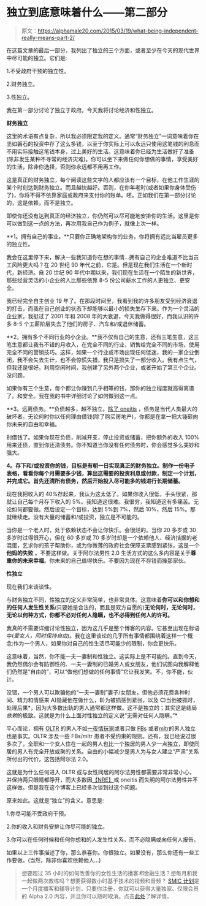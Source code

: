 # 独立到底意味着什么——第二部分

> 原文：<https://alphamale20.com/2015/03/19/what-being-independent-really-means-part-2/>

在这篇文章的最后一部分，我列出了独立的三个方面，或者至少在今天的现代世界中尽可能的独立。它们是:

1.不受政府干预的独立性。

2.财务独立。

3.性独立。

我在第一部分讨论了独立于政府。今天我将讨论经济和性独立。

**财务独立**

这里的术语有点复杂，所以我必须限定我的定义。通常“财务独立”一词意味着你在坚如磐石的投资中存了这么多钱，以至于你实际上可以永远只使用这笔钱的利息而不用实际接触这笔钱本身，过上美好的生活。这意味着你已经为生活做好了准备(除非发生某种不寻常的经济灾难)。你可以坐下来做任何你想做的事情，享受美好的生活，除非你选择，否则你永远都不用再工作。

这是真正的财务独立，每个阅读这些文字的人都应该有一个目标，在他工作生涯的某个时刻达到财务独立。而且越快越好。否则，在你年老时(或者如果你身体受伤了)，你将不得不依靠家庭或政府来支付你的账单。呸。正如我们在第一部分讨论的，这是依赖，而不是独立。

即使你还没有达到真正的经济独立，你仍然可以尽可能地安排你的生活。这里是你可以做到这一点的方法，再次用我自己作为例子，就像上次一样。

**1。拥有自己的事业。**只要你正确地架构你的业务，你将拥有远比当雇员更多的独立性。

我会在这里停下来，解决一些我知道你在想的事情...拥有自己的企业难道不比当员工风险更大吗？在 20 世纪 90 年代之前，它是。但是现在我们生活在一个新时代，新经济。自 20 世纪 90 年代中期以来，我们现在生活在一个陌生的新世界，那些经营灵活的小企业的人比那些依靠 8-5 份公司薪水工作的人更独立、更安全。

我已经完全自主创业 19 年了。在那段时间里，我看到我的许多朋友受到经济衰退的打击，而我在自己创业的状态下却能够以最小的损失生存下来。作为一个灵活的企业家，我挺过了 2001 年和 2008 年的大衰退，今天我做得很好，而我认识的许多 8-5 个工薪阶层失去了他们的房子、汽车和/或退休储蓄。

**2。拥有多个不同行业的小企业。**我不仅有自己的生意，还有三笔生意，这三笔生意都让我有不错的月收入，在完全不同的行业，销售给完全不同的市场，使用完全不同的营销技巧。这样，如果一个行业或市场出现任何低迷，我的一家企业倒闭，我不会失去生计，也不会惊慌失措，我只是损失了一部分收入。我有点生气，但我还是很好。利用空闲时间，我创建了另外两个企业，或者开始了第三个企业。没问题。

如果你有三个生意，每个都让你赚到几乎相等的钱，那你的独立程度就高得离谱了。和安全。我在我的书中详细讨论了如何做到这一点。

**3。远离债务。**负债越多，越不独立。[除了 oneitis](https://blackdragonblog.com/2012/03/11/nine-steps-to-avoid-neediness-and-oneitis/ "Nine Steps To Avoid Neediness and Oneitis") ，债务是当代人类最大的破坏者。无论何时你以任何理由借钱(除了购买房地产)，你都是在拿一把大锤砸向你未来的自由和幸福。

别借钱了。如果你现在负债，削减开支，停止投资或储蓄，把你额外的收入 100%用来还债，直到你还清债务。你不知道当你没有任何债务时，你会感觉多么美妙和强大。

**4。存下和/或投资你的钱，目标是有朝一日实现真正的财务独立。制作一份电子表格，看看你每个月需要多少钱，算出这需要的投资利息或付款，制定一个计划，并完成它。首先还清所有债务，然后开始投入尽可能多的钱进行长期储蓄。**

现在我把收入的 40%存起来，我认为这太低了。如果你收入很低，手头很紧，那就让自己每个月存下收入的 5%。我知道这很难。我很穷，我知道这有多痛苦。无论如何都要做。然后设定一个目标，达到 5%到 7%，然后 10%，然后 15%。那就继续走。没有大量的储蓄和/或投资，独立是不可能的。

当你是一个老人时，处于依赖状态不会让你快乐。会很烂的。当你 20 多岁或 30 多岁时过得很开心，但在 60 多岁或 70 多岁时却是一个依赖他人、经济拮据的老混蛋，乞求你的孩子帮助你，或为你微薄的政府社会保障支票感到紧张，这是一个 **他妈的失败** 。不要这样做。关于阿尔法男性 2.0 生活方式的这么多内容是关于**尊重你的未来幸福**。你未来的自己值得快乐。不要因为现在不存钱而操那家伙。

**性独立**

现在我们来谈谈性。

与财务独立不同，性独立的定义非常简单，也非常具体。这意味着**你可以和你想和的任何人发生性关系**(只要她是合法的，而且是双方自愿的)**无论何时，无论何时，无论以何种方式，你都不必对任何人隐瞒，也不必得到任何人的许可。**

我真的不需要详细讨论性独立，因为这几乎是整个博客的内容。它甚至出现在标语中(*爱女人，同时保持自由*)。我在这里谈论的几乎所有事情都围绕着这样一个概念:作为一个男人，如果你对自己的性生活尽可能少的限制，你会更快乐。

这意味着，当然，你不能一夫一妻制和性独立。这实际上是不可能的。直到今天，我仍然偶尔会有防御性的、一夫一妻制的已婚男人或女朋友，他们试图向我解释他们仍然是“自由的”，可以“做他们想做的任何事情”它让我发笑。不，你不能，伙计。

没错，一个男人可以欺骗他的“一夫一妻制”妻子/女朋友，但他必须花费各种时间、精力和情感来 A)隐藏他在做什么，B)为被抓感到紧张，以及 C)当他被抓时，处理后果*，因为大多数出轨的男人通常都这样做。这不是独立的；其实这是结局*依赖*的极致。这就是为什么上面对性独立的定义说“无需对任何人隐瞒。”*

平心而论，拥有 [OLTR](https://blackdragonblog.com/glossary/#OLTR "Glossary") 的男人不如[一夜情玩家](https://blackdragonblog.com/2015/01/29/why-i-dont-do-one-night-stands/ "Why I Don’t Do One Night Stands")或者只做 [FBs](https://blackdragonblog.com/glossary/#FB "Glossary") 或者[mltr](https://blackdragonblog.com/glossary/#MLTR "Glossary")的男人独立也是事实。OLTR 涉及一些 FBs/mltr 患者不受约束的规则。还有，我已经说过很多次了，全职和一个女人住在一起的男人也比一个独居的男人少一点独立，即使同居的男人有完全开放或聚的关系。自由的小幅减少是男人为与女人建立“严肃”关系所付出的代价，这包括阿尔法 2.0。

这就是为什么任何进入 OLTR 或与女性同居的阿尔法男性都需要非常非常小心，并保持两只眼睛都睁开，而大多数因[【NRE】](https://blackdragonblog.com/glossary/#NRE "Glossary")或 oneitis 而失明的阿尔法男性并不这样做。但是我在这个博客上已经多次谈到过这个问题。

原来如此。这就是“独立”的含义。意思是:

1.你尽可能不受政府干预。

2.你的收入和财务安排让你尽可能的独立。

3.你可以在任何时候和任何你想和的人发生性关系，而不必隐瞒或向任何人报告。

如果以上三件事描述了你，那么恭喜你。你很独立。如果没有，那么你还有一些工作要做。(当然，除非你喜欢依赖他人...)

> 想要超过 35 小时的如何改善你的女性生活的播客*和*金融生活？想每月和我一起做两次教练吗？想要获得数小时基于技术的视频和音频？ [SMIC 计划](https://alphamale20.kartra.com/page/vIL17)是一个月度播客和辅导计划，只要你注册，你就可以获得大量独家、仅限会员的 Alpha 2.0 内容，并且你可以随时取消。点击[此处](https://alphamale20.kartra.com/page/vIL17)了解详情。
> 
> 